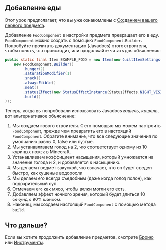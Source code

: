## Добавление еды

Этот урок предполагает, что вы уже ознакомлены с [Созданием вашего первого предмета](first-item).

Добавление `FoodComponent` в настройки предмета превращает его в еду. `FoodComponent` можно создать с помощью `FoodComponent.Builder`. Попробуйте прочитать документацию (Javadocs) этого строителя, чтобы понять, что происходит, или продолжайте читать для объяснения:

```java
public static final Item EXAMPLE_FOOD = new Item(new QuiltItemSettings().food(
	new FoodComponent.Builder()
		.hunger(2)
		.saturationModifier(1)
		.snack()
		.alwaysEdible()
		.meat()
		.statusEffect(new StatusEffectInstance(StatusEffects.NIGHT_VISION, 10), 0.8f)
		.build()
));
```

Теперь, когда вы попробовали использовать Javadocs _кашель, кашель_, вот альтернативное объяснение:

1. Мы создаем нового строителя. С его помощью мы можем настроить `FoodComponent`, прежде чем превратить его в настоящий `FoodComponent`. Обратите внимание, что все следующие значения по умолчанию равны 0, false или пустые.
2. Мы устанавливаем голод на 2, что соответствует одному из 10 куриных ножек в Minecraft.
3. Устанавливаем коэффициент насыщения, который умножается на значение голода и 2, и добавляется к насыщению.
4. Мы делаем предмет закуской, что означает, что он будет съеден быстро, как сушеные водоросли.
5. Мы делаем его всегда съедобным (даже когда голод полон), как подозрительный суп.
6. Отмечаем его как мясо, чтобы волки могли его есть.
7. Добавляем эффект ночного зрения, который будет длиться 10 секунд с 80% шансом.
8. Наконец, мы создаем настоящий `FoodComponent` с помощью метода `build`.

## Что дальше?

Если вы хотите продолжить добавление предметов, смотрите [Броню](armor) или [Инструменты](tools).
